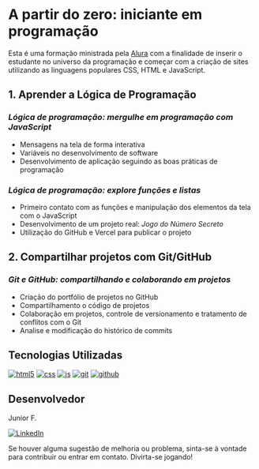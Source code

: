# A partir do zero: iniciante em programação

Esta é uma formação ministrada pela [Alura]("https://www.alura.com.br") com a finalidade de inserir o estudante no universo 
da programação e começar com a criação de sites utilizando as linguagens populares CSS, HTML e JavaScript.

## 1. Aprender a Lógica de Programação

### *Lógica de programação: mergulhe em programação com JavaScript* 

- Mensagens na tela de forma interativa
- Variáveis no desenvolvimento de software
- Desenvolvimento de aplicação seguindo as boas práticas de programação

### *Lógica de programação: explore funções e listas*

- Primeiro contato com as funções e manipulação dos elementos da tela com o JavaScript
- Desenvolvimento de um projeto real: <i>Jogo do Número Secreto</i>
- Utilização do GitHub e Vercel para publicar o projeto

## 2. Compartilhar projetos com Git/GitHub

### *Git e GitHub: compartilhando e colaborando em projetos*
- Criação do portfólio de projetos no GitHub
- Compartilhamento o código de projetos
- Colaboração em projetos, controle de versionamento e tratamento de conflitos com o Git
- Analise e modificação do histórico de commits

##  Tecnologias Utilizadas

<div style="display: inline_block">
  <a href="#" title="HTML5"><img  alt="html5" src="https://img.shields.io/badge/HTML5-E34F26?style=for-the-badge&logo=html5&logoColor=white" /></a>
  <a href="#" title="CSS3"><img  alt="css" src="https://img.shields.io/badge/CSS3-1572B6?style=for-the-badge&logo=css3&logoColor=white" /></a>
  <a href="#" title="JavaScript"><img  alt="js" src="https://img.shields.io/badge/JavaScript-F7DF1E?style=for-the-badge&logo=javascript&logoColor=black" /></a>
  <a href="#" title="Git"><img alt="git" src="https://img.shields.io/badge/GIT-E44C30?style=for-the-badge&logo=git&logoColor=white"></a>
  <a href="#" title="GitHub"><img alt="github" src="https://img.shields.io/badge/GitHub-100000?style=for-the-badge&logo=github&logoColor=white"></a>
</div>

## Desenvolvedor

Junior F.

<div style="display: inline_block">
  <a href="https://www.linkedin.com/in/osmarjosefacinjr" target="_blank" title="LinkedIn"><img loading="lazy" src="https://img.shields.io/badge/-LinkedIn-%230077B5?style=for-the-badge&logo=linkedin&logoColor=white" alt="LinkedIn"></a>
</div>

Se houver alguma sugestão de melhoria ou problema, sinta-se à vontade para contribuir ou entrar em contato. Divirta-se jogando!
